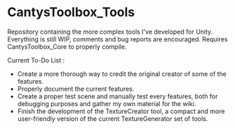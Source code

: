 # CantysToolbox_Tools
Repository containing the more complex tools I've developed for Unity. Everything is still WIP, comments and bug reports are encouraged. Requires CantysToolbox_Core to properly compile.

Current To-Do List :
- Create a more thorough way to credit the original creator of some of the features.
- Properly document the current features.
- Create a proper test scene and manually test every features, both for debugging purposes and gather my own material for the wiki.
- Finish the development of the TextureCreator tool, a compact and more user-friendly version of the current TextureGenerator set of tools.
